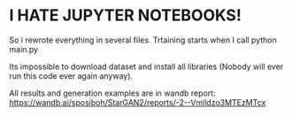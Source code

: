 # I HATE JUPYTER NOTEBOOKS!

So i rewrote everything in several files. Trtaining starts when I call python main.py

Its impossible to download dataset and install all libraries (Nobody will ever run this code ever again anyway).

All results and generation examples are in wandb report: https://wandb.ai/sposiboh/StarGAN2/reports/-2--Vmlldzo3MTEzMTcx
